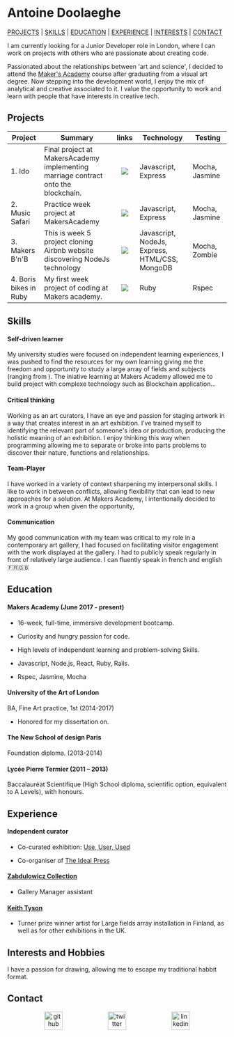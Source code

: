 # Antoine Doolaeghe
[PROJECTS](#projects) | [SKILLS](#skills)  | [EDUCATION](#education) | [EXPERIENCE](#experience) | [INTERESTS](#interests) | [CONTACT](#contact)

I am currently looking for a Junior Developer role in London, where I can work on projects with others who are passionate about creating code.

Passionated about the relationships between 'art and science', I decided to attend the [Maker's Academy](http://employers.makersacademy.com/) course after graduating from a visual art degree. Now stepping into the development world, I enjoy the mix of analytical and creative associated to it. I value the opportunity to work and learn with people that have interests in creative tech.

## Projects

| Project | Summary | links | Technology | Testing |
| --- | --- | --- | --- | --- |
| 1. Ido  | Final project at MakersAcademy implementing marriage contract onto the blockchain. | <p align="center"><a href="https://github.com/adoolaeghe/music-safari"><img src="https://cloud.githubusercontent.com/assets/12953472/18687862/de8df31e-7f79-11e6-937c-f20c0e0ee2b4.png"></p> | Javascript, Express | Mocha, Jasmine |
| 2. Music Safari  | Practice week project at MakersAcademy | <p align="center"><a href="https://github.com/adoolaeghe/music-safari"><img src="https://cloud.githubusercontent.com/assets/12953472/18687862/de8df31e-7f79-11e6-937c-f20c0e0ee2b4.png"></p> | Javascript, Express | Mocha, Jasmine |
| 3. Makers B'n'B  | This is week 5 project cloning Airbnb website discovering NodeJs technology | <p align="center"><a href="https://github.com/ryandav/instagram-challenge"><img src="https://cloud.githubusercontent.com/assets/12953472/18687862/de8df31e-7f79-11e6-937c-f20c0e0ee2b4.png"></p> | Javascript, NodeJs, Express, HTML/CSS, MongoDB | Mocha, Zombie |
| 4. Boris bikes in Ruby  | My first week project of coding at Makers academy. | <p align="center"><a href="https://github.com/ryandav/instagram-challenge"><img src="https://cloud.githubusercontent.com/assets/12953472/18687862/de8df31e-7f79-11e6-937c-f20c0e0ee2b4.png"></p> | Ruby | Rspec |


## Skills

#### Self-driven learner

My university studies were focused on independent learning experiences, I was pushed to find the resources for my own learning giving me the freedom and opportunity to study a large array of fields and subjects (ranging from ). The iniative learning at Makers Academy allowed me to build project with complexe technology such as Blockchain application...

#### Critical thinking

Working as an art curators, I have an eye and passion for staging artwork in a way that creates interest in an art exhibition. I’ve trained myself to identifying the relevant part of someone's idea or production, producing the holistic meaning of an exhibition. I enjoy thinking this way when programming allowing me to separate or broke into parts problems to discover their nature, functions and relationships.

#### Team-Player

I have worked in a variety of context sharpening my interpersonal skills. I like to work in between conflicts, allowing flexibility that can lead to new approaches for a solution. At Makers Academy, I intentionally decided to work in a group when given the opportunity,    

#### Communication

My good communication with my team was critical to my role in a contemporary art gallery, I had focused on facilitating visitor engagement with the work displayed at the gallery. I had to publicly speak regularly in front of relatively large audience. I can fluently speak in french and english :fr::gb:

## Education

#### Makers Academy (June 2017 - present)

* 16-week, full-time, immersive development bootcamp.

* Curiosity and hungry passion for code.

* High levels of independent learning and problem-solving Skills.

* Javascript, Node.js, React, Ruby, Rails.

* Rspec, Jasmine, Mocha

#### University of the Art of London

 BA, Fine Art practice, 1st
 (2014-2017)

* Honored for my dissertation on.


#### The New School of design Paris

 Foundation diploma. 
 (2013-2014)

#### Lycée Pierre Termier (2011 – 2013)

Baccalauréat Scientifique  (High School diploma, scientific option, equivalent to A Levels), with honours. 

## Experience

#### Independent curator

* Co-curated exhibition: [Use, User, Used](https://www.zabludowiczcollection.com/exhibitions/view/use-user-used)

* Co-organiser of [The Ideal Press](http://idealpress.org)

#### [Zabdulowicz Collection](https://www.zabludowiczcollection.com/)

* Gallery Manager assistant

#### [Keith Tyson](http://keithtyson.com/)

* Turner prize winner artist for Large fields array installation in Finland, as well as for other exhibitions in the UK.

## Interests and Hobbies

I have a passion for drawing, allowing me to escape my traditional habbit format. 

## Contact


<p align="center">

<a href="https://github.com/adoolaeghe">
<img src="https://cloud.githubusercontent.com/assets/12953472/18687862/de8df31e-7f79-11e6-937c-f20c0e0ee2b4.png" alt="github" hspace="50" height="42" width="42"></a>

<a href="https://twitter.com/Antoinedoo">
<img src="http://goinkscape.com/wp-content/uploads/2015/07/twitter-logo-final.png" alt="twitter" hspace="50" height="42" width="42"></a>

<a href="https://www.linkedin.com/in/antoine-doolaeghe-840059131/">
<img src="https://www.iconfinder.com/data/icons/free-social-icons/67/linkedin_circle_color-512.png" alt="linkedin" hspace="50" height="42" width="42"></a>

</p>


